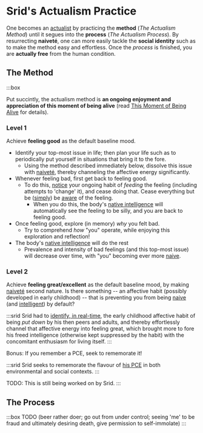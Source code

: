 # Srid's Actualism Practice

One becomes an [actualist](https://actualfreedom.com.au/an/) by practicing the **method** (_The Actualism Method_) until it segues into the **process** (_The Actualism Process_). By resurrecting **naiveté**, one can more easily tackle the **social identity** such as to make the method easy and effortless. Once the *process* is finished, you are **actually free** from the human condition.

## The Method

:::box

Put succintly, the actualism method is **an ongoing enjoyment and appreciation of this moment of being alive** (read [This Moment of Being Alive](https://www.actualfreedom.com.au/richard/articles/thismomentofbeingalive.htm) for details).

### Level 1
            
Achieve **feeling good** as the default baseline mood.

- Identify your top-most issue in life; then plan your life such as to periodically put yourself in situations that bring it to the fore.
  - Using the method described immediately below, dissolve this issue with [naiveté](#naivete), thereby channeling the affective energy significantly.
- Whenever feeling bad, first get back to feeling good.
  - To do this, [notice](#awareness) your ongoing habit of *feeding* the feeling (including attempts to 'change' it), and cease doing that. Cease everything but be ([simply](#naivete)) be [aware](#awareness) of the feeling.
    - When you do this, the body's [native intelligence](#intelligence) will automatically see the feeling to be silly, and you are back to feeling good.
- Once feeling good, explore (in memory) *why* you felt bad.
  - Try to comprehend *how* "you" operate, while enjoying this exploration and reflection!
- The body's [native intelligence](#intelligence) will do the rest
  - Prevalence and intensity of bad feelings (and this top-most issue) will decrease over time, with "you" becoming ever more [naive](#naivete).

### Level 2

Achieve **feeling great/excellent** as the default baseline mood, by making [naiveté](#naivete) second nature. Is there something -- an affective habit (possibly developed in early childhood) -- that is preventing you from being [naive](#naivete) (and [intelligent](#intelligence)) by default?

:::srid
Srid had to [identify, in real-time](#awareness), the early childhood affective habit of being *put down* by his then peers and adults, and thereby effortlessly channel that affective energy into feeling great, which brought more to fore his freed intelligence (otherwise kept suppressed by the habit) with the concomitant enthusiasm for living itself.
:::

Bonus: If you remember a PCE, seek to rememorate it! 

:::srid
Srid seeks to rememorate the flavour of [his PCE](https://srid.ca/pce-reports#ms) in both environmental and social contexts.
:::

TODO: This is still being worked on by Srid.
:::

## The Process

:::box
TODO (beer rather doer; go out from under control; seeing 'me' to be fraud and ultimately desiring death, give permission to self-immolate)
:::

